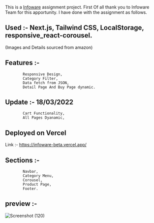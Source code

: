 This is a [Infoware](https://infoware.site/) assignment project.
First Of all thank you to Infoware Team for this apportunity.
I have done with the assignment as follows.

## Used :- Next.js, Tailwind CSS, LocalStorage, responsive_react-corousel.
(Images and Details sourced from amazon)

## Features :-
            Responsive Design,
            Category Filter,
            Data fetch from JSON,
            Detail Page And Buy Page dynamic.
## Update :- 18/03/2022
            Cart Functionality,
            All Pages Dyanamic,

## Deployed on Vercel
Link :- https://infoware-beta.vercel.app/

## Sections :-
            Navbar,
            Category Menu,
            Corousel,
            Product Page,
            Footer.
## preview :-
![Screenshot (120)](https://user-images.githubusercontent.com/91312245/158764583-c69420f8-b833-4555-a5c8-31a6488a2a0f.png)

